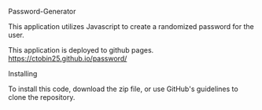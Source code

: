 Password-Generator

This application utilizes Javascript to create a randomized password for the user.


This application is deployed to github pages. 
https://ctobin25.github.io/password/

Installing

To install this code, download the zip file, or use GitHub's guidelines to clone the repository.


